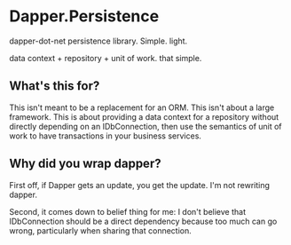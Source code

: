 Dapper.Persistence
================

dapper-dot-net persistence library. Simple. light. 

data context + repository + unit of work. that simple.

## What's this for?

This isn't meant to be a replacement for an ORM.  This isn't about a large framework. This is about providing a data context for a repository without directly depending on an IDbConnection, then use the semantics of unit of work to have transactions in your business services.

## Why did you wrap dapper?

First off, if Dapper gets an update, you get the update. I'm not rewriting dapper. 

Second, it comes down to belief thing for me: I don't believe
that IDbConnection should be a direct dependency because too much can go wrong, particularly when sharing that connection.


